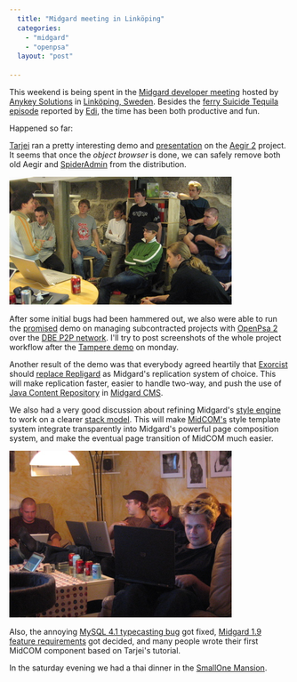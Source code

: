 ```yaml
---
  title: "Midgard meeting in Linköping"
  categories: 
    - "midgard"
    - "openpsa"
  layout: "post"

---
```

This weekend is being spent in the [Midgard developer meeting][1] hosted by [Anykey Solutions][2] in [Linköping, Sweden][3]. Besides the [ferry Suicide Tequila episode][4] reported by [Edi][5], the time has been both productive and fun.

Happened so far:

[Tarjei][6] ran a pretty interesting demo and [presentation][7] on the [Aegir 2][8] project. It seems that once the _object browser_ is done, we can safely remove both old Aegir and [SpiderAdmin][9] from the distribution.

![Jukka's Exorcist presentation](/files/Jukka_presents_Exorcist.jpg)

After some initial bugs had been hammered out, we also were able to run the [promised][10] demo on managing subcontracted projects with [OpenPsa 2][11] over the [DBE P2P network][12]. I'll try to post screenshots of the whole project workflow after the [Tampere demo][13] on monday.

Another result of the demo was that everybody agreed heartily that [Exorcist][14] should [replace Repligard][15] as Midgard's replication system of choice. This will make replication faster, easier to handle two-way, and push the use of [Java Content Repository][16] in [Midgard CMS][17].

We also had a very good discussion about refining Midgard's [style engine][18] to work on a clearer [stack model][19]. This will make [MidCOM's][20] style template system integrate transparently into Midgard's powerful page composition system, and make the eventual page transition of MidCOM much easier.

![Finnish Midgardians at SmallOne's](/files/Hackers_at_SmallOnes.jpg)

Also, the annoying [MySQL 4.1 typecasting bug][21] got fixed, [Midgard 1.9 feature requirements][22] got decided, and many people wrote their first MidCOM component based on Tarjei's tutorial.

In the saturday evening we had a thai dinner in the [SmallOne Mansion][23].

[1]: http://www.midgard-project.org/community/events/493afb339806fac6b95777f2f7c39ca1.html
[2]: http://www.anykey.se/en/
[3]: http://beta.plazes.com/plaze/0e9ed5e354788cafd6a6279fcb8c8048/
[4]: http://jemi.iki.fi/blog/going-to-linkoping.html
[5]: http://jemi.iki.fi/
[6]: http://www.midgard-project.org/community/whoswho/tarjei.html
[7]: http://folk.uio.no/tarjeih/aegir_fall_2005/
[8]: http://www.midgard-project.org/development/projects/aegir/development/next/
[9]: http://www.midgard-project.org/development/projects/spider/
[10]: http://bergie.iki.fi/midcom-permalink-e2013160d6917134fccde027b51b1508
[11]: http://www.openpsa.org/
[12]: http://www.digitalecosystem.org/
[13]: http://www.coss.fi/midcom-permalink-1ba0e1f0c2ed5cd13f122cb6bfc7d2a1
[14]: http://exorcist.sourceforge.net/
[15]: http://bergie.iki.fi/blog/repligard--your-days-are-numbered/
[16]: http://www-128.ibm.com/developerworks/java/library/j-jcr/
[17]: http://www.midgard-project.org/
[18]: http://www.midgard-project.org/midcom-permalink-2732f47bbdf5a868fd7811d696886149
[19]: http://permalink.gmane.org/gmane.comp.web.midgard.devel/6001
[20]: http://www.midgard-project.org/midcom-permalink-fc278b300819f654e0e561c6e233c67f
[21]: http://midgard.tigris.org/issues/show_bug.cgi?id=98
[22]: http://www.midgard-project.org/community/events/9310b61b03d406c43592effaf1d014a1.html
[23]: http://beta.plazes.com/plaze/e3f49a8c137935dff3182e766c931619/